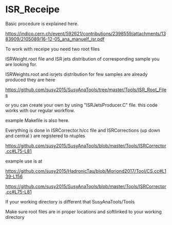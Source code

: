 # ISR_Receipe

Basic procedure is explained here.

https://indico.cern.ch/event/592621/contributions/2398559/attachments/1383909/2105089/16-12-05_ana_manuelf_isr.pdf


To work with receipe you need two root files

ISRWeight.root file and ISR jets distribution of corresponding sample
you are looking for.

ISRWeights.root and isrjets distribution for few samples are already produced they are here

https://github.com/susy2015/SusyAnaTools/tree/master/Tools/ISR_Root_Files

or you can create your own by using "ISRJetsProducer.C" file. this code works with our regular workflow.

example Makefile is also here.


Everything is done in ISRCorrector.h/cc file and ISRCorrections (up down and central ) are registered to ntuples


https://github.com/susy2015/SusyAnaTools/blob/master/Tools/ISRCorrector.cc#L75-L81


example use is at 

https://github.com/susy2015/HadronicTau/blob/Moriond2017/Tool/CS.cc#L139-L156
 

https://github.com/susy2015/SusyAnaTools/blob/master/Tools/ISRCorrector.cc#L75-L81


If your working directory is different that SusyAnaTools/Tools

Make sure root files are in proper locations and softlinked to your working directory








